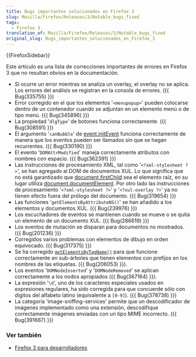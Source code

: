 ```yaml
---
title: Bugs importantes solucionados en Firefox 3
slug: Mozilla/Firefox/Releases/3/Notable_bugs_fixed
tags:
  - Firefox 3
translation_of: Mozilla/Firefox/Releases/3/Notable_bugs_fixed
original_slug: Bugs_importantes_solucionados_en_Firefox_3
---
```


{{FirefoxSidebar}}

Este artículo es una lista de correcciones importantes de errores en Firefox 3 que no resultan obvios en la documentación.

- Si ocurre un error mientras se analiza un overlay, el overlay no se aplica. Los errores del análisis se registran en la consola de errores. ({{ Bug(335755) }})
- Error corregido en el que los elementos '`<menupopup>`' pueden colocarse dentro de un contenedor cuando se adjuntan en un elemento menú o de tipo menú. ({{ Bug(345896) }})
- La propiedad '`dlgType`' de botones funciona correctamente. ({{ Bug(308591) }})
- El argumento '`canBubble`' de [event.initEvent](/es/DOM/event.initEvent) funciona correctamente de manera que los eventos pueden ser llamados sin que se hagan recurrentes. ({{ Bug(330190) }})
- El evento '`DOMAttrModified`' maneja correctamente atributos con nombres con espacio. ({{ Bug(362391) }})
- Las instrucciones de procesamiento XML, tal como '`<?xml-stylesheet ?>`', se han agregado al DOM de documentos XUL. Lo que significa que no está garantizado que [document.firstChild](/es/DOM/document.firstChild) sea el elemento raíz, en su lugar utiliza [document.documentElement](/es/DOM/document.documentElement). Por otro lado las instrucciones de procesamiento '`<?xml-stylesheet ?>`' y '`<?xul-overlay ?>`' ya no tienen efecto fuera del prólogo del documento. ({{ Bug(319654) }})
- Las funciones '`getElementsByAttributeNS()`' se han añadido a los elementos y documentos XUL. ({{ Bug(239976) }})
- Los escuchadores de eventos se mantienen cuando se mueve o se quita un elemento de un documento XUL. ({{ Bug(286619) }})
- Los eventos de mutación se disparan para documentos no mostrados. ({{ Bug(201236) }})
- Corregidos varios problemas con elementos de dibujo en orden equivocado. ({{ Bug(317375) }})
- Se ha corregido [`getElementsByTagName()`](/es/DOM/element.getElementsByTagName) para que funcione correctamente en sub-árboles que tienen elementos con prefijos en los nombres de las etiquetas. ({{ Bug(206053) }}).
- Los eventos '`DOMNodeInserted`' y '`DOMNodeRemoved`' se aplican correctamente a los nodos apropiados ({{ Bug(367164) }}).
- La expresión '`\d`', uno de los caracteres especiales usados en expresiones regulares, ha sido corregida para que concuerde sólo con dígitos del alfabeto latino (equivalente a `[0-9]`). ({{ Bug(378738) }})
- La categoría 'image-sniffing-services' permite que un descodificador de imágenes implementado como una extensión, descodifique correctamente imágenes enviadas con un tipo MIME incorrecto. ({{ Bug(391667) }})

### Ver también

- [Firefox 3 para desarrolladores](/es/Firefox_3_para_desarrolladores)
